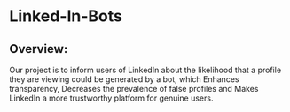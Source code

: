 # Linked-In-Bots

## Overview:
Our project is to inform users of LinkedIn about the likelihood that a profile they are viewing could be generated by a bot, which Enhances transparency, Decreases the prevalence of false profiles
and Makes LinkedIn a more trustworthy platform for genuine users.
